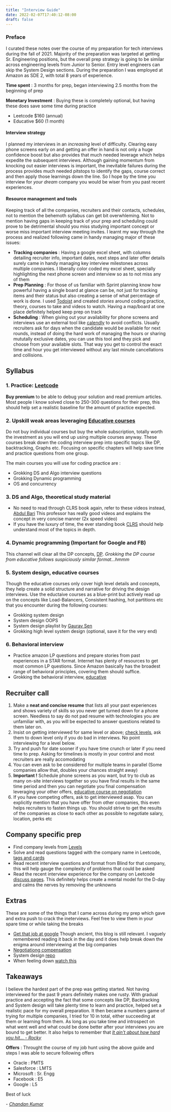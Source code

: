 ```yaml
---
title: "Interview Guide"
date: 2022-02-07T17:40:12-08:00
draft: false
---
```


### Preface
I curated these notes over the course of my preparation for tech interviews during the fall of 2021. Majority of the preparation was targeted at getting Sr. Engineering positions, but the overall prep strategy is going to be similar across engineering levels from Junior to Senior. Entry level engineers can skip the System Design sections. 
During the preparation I was employed at Amazon as SDE 2, with total 8 years of experience.

**Time spent** : 3 months for prep, began interviewing 2.5 months from the beginning of prep

**Monetary Investment** : Buying these is completely optional, but having these does save some time during practice
- Leetcode $160 (annual)
- Educative $60 (1 month)

#### Interview strategy
I planned my interviews in an *increasing* level of difficulty. Clearing easy phone screens early on and getting an offer in hand is not only a huge confidence boost but also provides that much needed leverage which helps expedite the subsequent interviews. Although gaining momentum from knocking out easier interviews is important, the inevitable failures during the process provides much needed pitstops to identify the gaps, course correct and then apply those learnings down the line. So I hope by the time you interview for *your dream* company you would be wiser from you past recent experiences.

#### Resource management and tools
Keeping track of all the companies, recruiters and their contacts, schedules, not to mention the behemoth syllabus can get bit overwhleming. Not to mention having gaps in keeping track of your prep and scheduling could prove to be detrimental should you miss studying important concept or worse miss important interview meeting invites. I learnt my way through the process and realized following came in handy managing major of these issues:
- **Tracking companies** : Having a google excel sheet, with columns detailing recruiter info, important dates, next steps and later offer details surely came in handy managing key interview milestones across multiple companies. I liberally color coded my excel sheet, specially highlighting the next phone screen and interview so as to not miss any of them
- **Prep Planning** : For those of us familiar with Sprint planning know how powerful having a single board at glance can be, not just for tracking items and their status but also creating a sense of what percentage of work is done. I used [Todoist](https://todoist.com/) and created *stories* around coding practice, theory, courses to take and videos to watch. Having a map/board at one place definitely helped keep prep on track
- **Scheduling**  : When giving out your availability for phone screens and interviews use an external tool like [calendly](https://calendly.com/) to avoid conflicts. Usually recruiters ask for days when the candidate would be available for next rounds, instead of doing the hard work of managing the hours or sharing mututally exclusive dates, you can use this tool and they pick and choose from your available slots. That way you get to control the exact time and hour you get interviewed without any last minute cancellations and collisions.

## Syllabus

### 1. Practice: [Leetcode](https://leetcode.com/problemset/all/)
**Buy premium** to be able to debug your solution and read premium articles. Most people I know solved close to 250-300 questions for their prep, this should help set a realistic baseline for the amount of practice expected.

### 2. Upskill weak areas leveraging [Educative courses](https://www.educative.io/ )
Do not buy individual courses but buy the whole subscription, totally worth the investment as you will end up using multiple courses anyway. These courses break down the coding interview prep into specific topics like DP, backtracking, Graphs etc. Focusing on specific chapters will help save time and practice questions from one group.

The main courses you will use for coding practice are :
- Grokking DS and Algo interview questions
- Grokking Dynamic programming
- OS and concurrency

### 3. DS and Algo, theoretical study material
- No need to read through CLRS book again, refer to these videos instead, [Abdul Bari](https://www.youtube.com/watch?v=0IAPZzGSbME&list=PLDN4rrl48XKpZkf03iYFl-O29szjTrs_O&ab_channel=AbdulBari) This professor has really good videos and explains the concept in very concise manner (2x speed video)
- If you have the luxury of time, the ever standing book [CLRS](https://en.wikipedia.org/wiki/Introduction_to_Algorithms) should help understand most of the topics in depth.

### 4. Dynamic programming (Important for Google and FB)
This channel will clear all the DP concepts, [DP](https://www.youtube.com/watch?v=nqowUJzG-iM&list=PL_z_8CaSLPWekqhdCPmFohncHwz8TY2Go). *Grokking the DP course from educative follows suspiciously similar format...hmmm*

### 5. System design, educative courses
Though the educative courses only cover high level details and concepts, they help create a solid structure and narrative for driving the design interviews. Use the eductaive courses as a blue-print but actively read up on the concepts like Load-Balancers, Consistent hashing, hot partitions etc that you encounter during the following courses:
- Grokking system design
- System design OOPS
- System design playlist by [Gaurav Sen](https://www.youtube.com/watch?v=xpDnVSmNFX0&list=PLMCXHnjXnTnvo6alSjVkgxV-VH6EPyvoX&ab_channel=GauravSen)
- Grokking high level system design (optional, save it for the very end)

### 6. Behavioral interview
- Practice amazon LP questions and prepare stories from past experiences in a STAR format. Internet has plenty of resources to get most common LP questions. Since Amazon basically has the broadest range of behavioral principles, covering them should suffice.
- Grokking the behavioral interview, [educative](https://www.educative.io/courses/grokking-the-behavioral-interview)

## Recruiter call

1. Make a **neat and concise resume** that lists all your past experiences and shows variety of skills so you never get turned down for a phone screen. Needless to say do not pad resume with technologies you are unfamiliar with, as you will be expected to answer questions related to them later on.
3. Insist on getting interviewed for same level or above; [check levels](https://www.levels.fyi/?compare=Google,Facebook,Amazon&track=Software%20Engineer), ask them to down level only if you do bad in interviews. No point interviewing for a level below.
4. Try and push for date sooner if you have time crunch or later if you need time to prep. Asking for timelines is mostly in your control and most recruiters are really accomodating
5. You can even ask to be considered for multiple teams in parallel (Some companies allow that, doubles your chances straight away)
6. **Important !** Schedule phone screens as you want, but try to club as many on-site interviews together so you have final results in the same time period and then you can negotiate you final compensation leveraging your other offers, [educative course on negotiation](https://www.educative.io/courses/grokking-comp-negotiation)
7. If you have competing offers, ask to get interviewed asap. You can explicitly mention that you have offer from other companies, this even helps recruiters to fasten things up. You should strive to get the results of the companies as close to each other as possible to negotiate salary, location, perks etc

## Company specific prep
- Find company levels from [Levels](https://www.levels.fyi/?compare=Google,Facebook,Amazon&track=Software%20Engineer)
- Solve and read questions tagged with the company name in Leetcode, [tags and cards](https://leetcode.com/explore/)
- Read recent interview questions and format from Blind for that company, this will help gauge the complexity of problems that could be asked
- Read the recent interview experience for the company on Leetcode [discuss pages](https://leetcode.com/discuss/interview-experience?currentPage=1&orderBy=hot&query=). This definitely helps create a mental model for the D-day and calms the nerves by removing the unknowns

## Extras
These are some of the things that I came across during my prep which gave and extra push to crack the ineterviews. Feel free to view them in your spare time or while taking the breaks
- [Get that job at google](http://steve-yegge.blogspot.com/2008/03/get-that-job-at-google.html) Though ancient, this blog is still relevant. I vaguely remembered reading it back in the day and it does help break down the enigma around interviewing at the big companies
- [Negotiationg compensation](https://www.youtube.com/watch?v=cbngWLr7BC4&ab_channel=PragmaticEngineer)
- System design [repo](https://github.com/donnemartin/system-design-primer)
- When feeling down [watch this](https://www.youtube.com/watch?v=dQw4w9WgXcQ)

## Takeaways
I believe the hardest part of the prep was getting started. Not having interviewed for the past 9 years definitely makes one rusty. With gradual practice and accepting the fact that some concepts like DP, Backtracking and System design will take plenty time to learn and practice, helped set a realistic pace for my overall preparation. It then became a numbers game of trying for multiple companies, I tried for 10 in total, either succeeding at them or learning from them. As long as you take time and introspect on what went well and what could be done better after your interviews you are bound to get better.
It also helps to remember that *[It ain't about how hard you hit... - Rocky](https://www.youtube.com/watch?v=O_xt9mQuaEQ&ab_channel=jimkaiser1)*

**Offers** : Throught the course of my job hunt using the above guide and steps I was able to secure following offers
- Oracle : PMTS
- Salesforce : LMTS
- Microsoft : Sr. Engg
- Facebook : E5
- Google : L5

Best of luck

\- *[Chandan Kumar](https://www.linkedin.com/in/chndnkmr/)*



